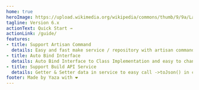 ```yaml
---
home: true
heroImage: https://upload.wikimedia.org/wikipedia/commons/thumb/9/9a/Laravel.svg/985px-Laravel.svg.png
tagline: Version 6.x
actionText: Quick Start →
actionLink: /guide/
features:
- title: Support Artisan Command
  details: Easy and fast make service / repository with artisan command
- title: Auto Bind Interface
  details: Auto Bind Interface to Class Implementation and easy to change new class implement
- title: Support Build API Service
  details: Getter & Setter data in service to easy call ->toJson() in controller
footer: Made by Yaza with ❤️
---
```

